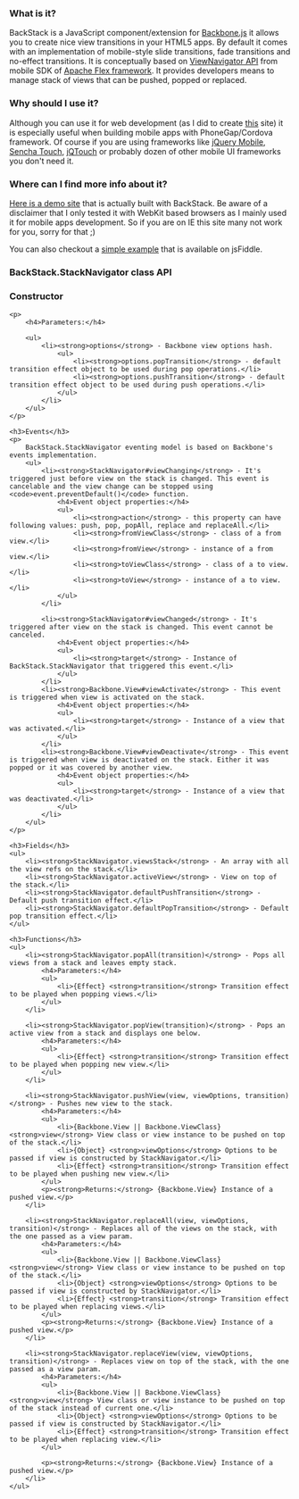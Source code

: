 ### What is it?
BackStack is a JavaScript component/extension for <a href='http://documentcloud.github.com/backbone' target='_blank'>Backbone.js</a> it allows you to create nice view
transitions in your HTML5 apps. By default it comes with an implementation of mobile-style slide transitions, fade transitions and no-effect transitions.
It is conceptually based on <a href='http://help.adobe.com/en_US/FlashPlatform/reference/actionscript/3/spark/components/ViewNavigator.html' target='_blank'>ViewNavigator API</a> from mobile SDK of
<a href='http://incubator.apache.org/flex/' target='_blank'>Apache Flex framework</a>. It provides developers means to manage stack of views that can be pushed, popped or replaced.

### Why should I use it?
Although you can use it for web development (as I did to create <a href='http://pwalczyszyn.github.com/backstack' target='_blank'>this</a> site) it is especially useful when building mobile apps with PhoneGap/Cordova framework.
Of course if you are using frameworks like <a href='http://jquerymobile.com/' target='_blank'>jQuery Mobile</a>, <a href='http://www.sencha.com/products/touch/' target='_blank'>Sencha Touch</a>, <a href='http://www.jqtouch.com/' target='_blank'>jQTouch</a> or probably dozen of other mobile UI frameworks you don't need it.

### Where can I find more info about it?
<a href='http://pwalczyszyn.github.com/backstack' target='_blank'>Here is a demo site</a> that is actually built with BackStack. Be aware of a disclaimer that I only tested it with WebKit based browsers as I mainly used it for mobile apps development. So if you are on IE this site many not work for you, sorry for that ;)

You can also checkout a <a href='http://jsfiddle.net/pwalczyszyn/dwRQU' target='_blank'>simple example</a> that is available on jsFiddle.


### BackStack.StackNavigator class API
<div>
    <h3>Constructor</h3>

    <p>
        <h4>Parameters:</h4>

        <ul>
            <li><strong>options</strong> - Backbone view options hash.
                <ul>
                    <li><strong>options.popTransition</strong> - default transition effect object to be used during pop operations.</li>
                    <li><strong>options.pushTransition</strong> - default transition effect object to be used during push operations.</li>
                </ul>
            </li>
        </ul>
    </p>

    <h3>Events</h3>
    <p>
        BackStack.StackNavigator eventing model is based on Backbone's events implementation.
        <ul>
            <li><strong>StackNavigator#viewChanging</strong> - It's triggered just before view on the stack is changed. This event is cancelable and the view change can be stopped using <code>event.preventDefault()</code> function.
                <h4>Event object properties:</h4>
                <ul>
                    <li><strong>action</strong> - this property can have following values: push, pop, popAll, replace and replaceAll.</li>
                    <li><strong>fromViewClass</strong> - class of a from view.</li>
                    <li><strong>fromView</strong> - instance of a from view.</li>
                    <li><strong>toViewClass</strong> - class of a to view.</li>
                    <li><strong>toView</strong> - instance of a to view.</li>
                </ul>
            </li>

            <li><strong>StackNavigator#viewChanged</strong> - It's triggered after view on the stack is changed. This event cannot be canceled.
                <h4>Event object properties:</h4>
                <ul>
                    <li><strong>target</strong> - Instance of BackStack.StackNavigator that triggered this event.</li>
                </ul>
            </li>
            <li><strong>Backbone.View#viewActivate</strong> - This event is triggered when view is activated on the stack.
                <h4>Event object properties:</h4>
                <ul>
                    <li><strong>target</strong> - Instance of a view that was activated.</li>
                </ul>
            </li>
            <li><strong>Backbone.View#viewDeactivate</strong> - This event is triggered when view is deactivated on the stack. Either it was popped or it was covered by another view.
                <h4>Event object properties:</h4>
                <ul>
                    <li><strong>target</strong> - Instance of a view that was deactivated.</li>
                </ul>
            </li>
        </ul>
    </p>

    <h3>Fields</h3>
    <ul>
        <li><strong>StackNavigator.viewsStack</strong> - An array with all the view refs on the stack.</li>
        <li><strong>StackNavigator.activeView</strong> - View on top of the stack.</li>
        <li><strong>StackNavigator.defaultPushTransition</strong> - Default push transition effect.</li>
        <li><strong>StackNavigator.defaultPopTransition</strong> - Default pop transition effect.</li>
    </ul>

    <h3>Functions</h3>
    <ul>
        <li><strong>StackNavigator.popAll(transition)</strong> - Pops all views from a stack and leaves empty stack.
            <h4>Parameters:</h4>
            <ul>
                <li>{Effect} <strong>transition</strong> Transition effect to be played when popping views.</li>
            </ul>
        </li>

        <li><strong>StackNavigator.popView(transition)</strong> - Pops an active view from a stack and displays one below.
            <h4>Parameters:</h4>
            <ul>
                <li>{Effect} <strong>transition</strong> Transition effect to be played when popping new view.</li>
            </ul>
        </li>

        <li><strong>StackNavigator.pushView(view, viewOptions, transition)</strong> - Pushes new view to the stack.
            <h4>Parameters:</h4>
            <ul>
                <li>{Backbone.View || Backbone.ViewClass} <strong>view</strong> View class or view instance to be pushed on top of the stack.</li>
                <li>{Object} <strong>viewOptions</strong> Options to be passed if view is constructed by StackNavigator.</li>
                <li>{Effect} <strong>transition</strong> Transition effect to be played when pushing new view.</li>
            </ul>
            <p><strong>Returns:</strong> {Backbone.View} Instance of a pushed view.</p>
        </li>

        <li><strong>StackNavigator.replaceAll(view, viewOptions, transition)</strong> - Replaces all of the views on the stack, with the one passed as a view param.
            <h4>Parameters:</h4>
            <ul>
                <li>{Backbone.View || Backbone.ViewClass} <strong>view</strong> View class or view instance to be pushed on top of the stack.</li>
                <li>{Object} <strong>viewOptions</strong> Options to be passed if view is constructed by StackNavigator.</li>
                <li>{Effect} <strong>transition</strong> Transition effect to be played when replacing views.</li>
            </ul>
            <p><strong>Returns:</strong> {Backbone.View} Instance of a pushed view.</p>
        </li>

        <li><strong>StackNavigator.replaceView(view, viewOptions, transition)</strong> - Replaces view on top of the stack, with the one passed as a view param.
            <h4>Parameters:</h4>
            <ul>
                <li>{Backbone.View || Backbone.ViewClass} <strong>view</strong> View class or view instance to be pushed on top of the stack instead of current one.</li>
                <li>{Object} <strong>viewOptions</strong> Options to be passed if view is constructed by StackNavigator.</li>
                <li>{Effect} <strong>transition</strong> Transition effect to be played when replacing view.</li>
            </ul>

            <p><strong>Returns:</strong> {Backbone.View} Instance of a pushed view.</p>
        </li>
    </ul>
</div>